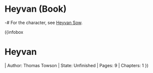 # Heyvan (Book)

-# For the character, see [Heyvan Sow](/heyvan-sow).

<NoteBlock
  label="This page is currently unfinished and is in development."
  text="Please be patient while we get it set up."
  type="warning"
/>

({infobox
# Heyvan
| Author: Thomas Towson
| State: Unfinished
| Pages: 9
| Chapters: 1
})